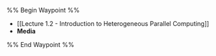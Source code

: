 %% Begin Waypoint %%
- [[Lecture 1.2 - Introduction to Heterogeneous Parallel Computing]]
- **Media**


%% End Waypoint %%